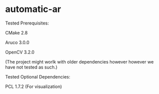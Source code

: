 # automatic-ar

Tested Prerequisites:

CMake 2.8

Aruco 3.0.0

OpenCV 3.2.0

(The project might worlk with older dependencies however however we have not tested as such.)

Tested Optional Dependencies:

PCL 1.7.2 (For visualization)
